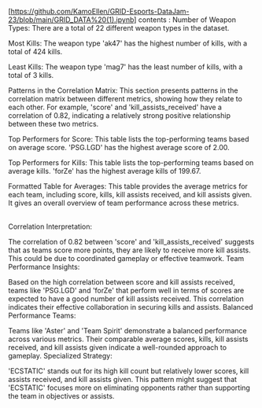 [https://github.com/KamoEllen/GRID-Esports-DataJam-23/blob/main/GRID_DATA%20(1).ipynb] contents :
Number of Weapon Types: There are a total of 22 different weapon types in the dataset.

Most Kills: The weapon type 'ak47' has the highest number of kills, with a total of 424 kills.

Least Kills: The weapon type 'mag7' has the least number of kills, with a total of 3 kills.

Patterns in the Correlation Matrix: This section presents patterns in the correlation matrix between different metrics, showing how they relate to each other. For example, 'score' and 'kill_assists_received' have a correlation of 0.82, indicating a relatively strong positive relationship between these two metrics.

Top Performers for Score: This table lists the top-performing teams based on average score. 'PSG.LGD' has the highest average score of 2.00.

Top Performers for Kills: This table lists the top-performing teams based on average kills. 'forZe' has the highest average kills of 199.67.

Formatted Table for Averages: This table provides the average metrics for each team, including score, kills, kill assists received, and kill assists given. It gives an overall overview of team performance across these metrics.

<br>
Correlation Interpretation:

The correlation of 0.82 between 'score' and 'kill_assists_received' suggests that as teams score more points, they are likely to receive more kill assists. This could be due to coordinated gameplay or effective teamwork.
Team Performance Insights:

Based on the high correlation between score and kill assists received, teams like 'PSG.LGD' and 'forZe' that perform well in terms of scores are expected to have a good number of kill assists received. This correlation indicates their effective collaboration in securing kills and assists.
Balanced Performance Teams:

Teams like 'Aster' and 'Team Spirit' demonstrate a balanced performance across various metrics. Their comparable average scores, kills, kill assists received, and kill assists given indicate a well-rounded approach to gameplay.
Specialized Strategy:

'ECSTATIC' stands out for its high kill count but relatively lower scores, kill assists received, and kill assists given. This pattern might suggest that 'ECSTATIC' focuses more on eliminating opponents rather than supporting the team in objectives or assists.

<br>
